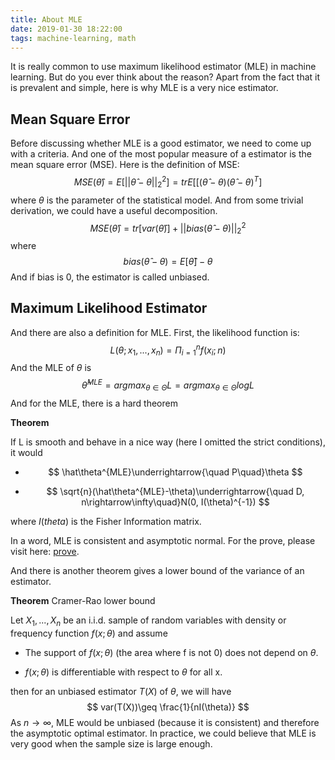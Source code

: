 ```yaml
---
title: About MLE
date: 2019-01-30 18:22:00
tags: machine-learning, math
---
```


It is really common to use maximum likelihood estimator (MLE) in machine learning. But do you ever think about the reason? Apart from the fact that it is prevalent and simple, here is why MLE is a very nice estimator.

## Mean Square Error

Before discussing whether MLE is a good estimator, we need to come up with a criteria. And one of the most popular measure of a estimator is the mean square error (MSE). Here is the definition of MSE:
$$
MSE(\hat\theta)=E[||\hat\theta-\theta||_2^2]=tr{E[[(\hat\theta-\theta)(\hat\theta-\theta)^T]}
$$
where  $\theta$ is the parameter of the statistical model. And from some trivial derivation, we could have a useful decomposition.
$$
MSE(\hat\theta)=tr[var(\hat\theta)]+||bias(\hat\theta-\theta)||_2^2
$$
where
$$
bias(\hat\theta-\theta)=E[\hat\theta]-\theta
$$
And if bias is 0, the estimator is called unbiased.

## Maximum Likelihood Estimator

And there are also a definition for MLE. First, the likelihood function is:
$$
L(\theta; x_1, ..., x_n)=\Pi _{i=1}^nf(x_i;n)
$$
And the MLE of $\theta$ is
$$
\hat\theta^{MLE}=argmax_{\theta\in\Theta}L=argmax_{\theta\in\Theta}log{L}
$$
And for the MLE, there is a hard theorem

**Theorem**

If L is smooth and behave in a nice way (here I omitted the strict conditions), it would 

- $$
  \hat\theta^{MLE}\underrightarrow{\quad P\quad}\theta
  $$

- $$
  \sqrt{n}(\hat\theta^{MLE}-\theta)\underrightarrow{\quad D, n\rightarrow\infty\quad}N(0, I(\theta)^{-1})
  $$

where $I(theta)$ is the Fisher Information matrix.

In a word, MLE is consistent and asymptotic normal. For the prove, please visit here: [prove](https://ocw.mit.edu/courses/mathematics/18-443-statistics-for-applications-fall-2006/lecture-notes/lecture3.pdf).

And there is another theorem gives a lower bound of the variance of an estimator.

**Theorem** Cramer-Rao lower bound

Let $X_1,...,X_n$ be an i.i.d. sample of random variables with density or frequency function $f(x; \theta)$ and assume

- The support of $f(x; \theta)$ (the area where f is not 0) does not depend on $\theta$.

- $f(x; \theta)$ is differentiable with respect to $\theta$ for all x.

then for an unbiased estimator $T(X)$ of $\theta$, we will have
$$
var(T(X))\geq \frac{1}{nI(\theta)}
$$
As $n\rightarrow\infty$, MLE would be unbiased (because it is consistent) and therefore the asymptotic optimal estimator. In practice, we could believe that MLE is very good when the sample size is large enough.